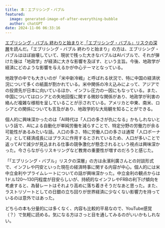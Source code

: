 ```yaml
---
title: 本：エブリシング・バブル
featured:
  image: generated-image-of-after-everything-bubble
  author: chatGPT
date: 2024-11-06 06:33:16
---
```

[エブリシング・バブル 終わりと始まり](https://presidentstore.jp/category/BOOKS/004053.html)と[「エブリシング・バブル」リスクの深層](https://bookclub.kodansha.co.jp/product?item=0000395731)を読んだ。「エブリシング・バブル 終わりと始まり」の方は、エブリシング・バブルはほぼ崩壊していて、現状で残った大きなバブルはAIバブルで、それが弾けた後は「地政学」が経済に大きな影響を及ぼす、という主旨。今後、地政学が経済にどのような影響を与えるかが中心テーマとなっている。<!-- more -->

地政学の中でも大きいのが「米中新冷戦」と呼ばれる状況で、特に中国の経済状況について多くの紙面が割かれている。米中関係の冷え込みによって、アジアでの投資先が日本に向いているほか、インフレ圧力の一因にもなっている。また、中国についてはロシアとの失地回復に関する微妙な関係があり、地政学が利害の絡んだ複雑な様相を呈していることが示されている。アメリカと中東、南米、ロシアとの関係についても言及があり、地政学的な大局観を知ることができる。

個人的に興味深かったのは「AI時代は「人口の多さが仇になる」かもしれないという話で、AIによる自動化が単純労働を減らすことで、特定分野の労働力が余る可能性があるみたいな話。人口の多さ、特に労働人口の多さは通常「人口ボーナス」として経済成長にはプラスに作用するとされているため、人口が多いことで返ってAIで減少が見込まれる仕事の競争激化が懸念されるという視点は興味深かった。今さらながらリスキリングなど教育の重要性が増すのだろうと感じた。

「「エブリシング・バブル」リスクの深層」の方は永濱利廣さんとの対談形式で、インフレや円安といった現在の経済時事に関する内容が中心。個人的には米中立金利やプライムレートについての話が興味深かった。中立金利の観点からは1ドル120〜130円程度が目安らしいが、持続的なインフレやFRBの利下げ傾向を考慮すると、為替レートはそれより高めに落ち着きそうだなあと思った。また、ラストリゾートとしての日銀の立ち回りが世界経済に少なくない影響力を持っているのは意外ではあった。

どちらの本も分量的には多くなく、内容も比較的平易なので、YouTube感覚（？）で気軽に読める。気になる方はさっと目を通してみるのがいいかもしれない。